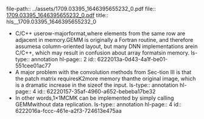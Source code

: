 file-path:: ../assets/1709.03395_1646395655232_0.pdf
file:: [1709.03395_1646395655232_0.pdf](../assets/1709.03395_1646395655232_0.pdf)
title:: hls__1709.03395_1646395655232_0

- C/C++ userow-majorformat,where  elements  from  the  same  row  are  adjacent  in  memory.GEMM is originally a Fortran routine, and therefore assumesa column-oriented layout, but many DNN implementations arein C/C++, which may result in confusion about array formatsin memory. 
  ls-type:: annotation
  hl-page:: 2
  id:: 6222013a-0d43-4a1f-be01-551cee01ac77
- A major problem with the convolution methods from Sec-tion III is that the patch matrix requiresK2more memory thanthe  original  image,  which  is  a  dramatic  increase  in  the  sizeof  the  input.
  ls-type:: annotation
  hl-page:: 4
  id:: 62220157-35af-4960-a652-bebeba17be32
- In  other  words,1×1MCMK can be implemented by simply calling GEMMwithout data replication.
  ls-type:: annotation
  hl-page:: 4
  id:: 6222016a-fccc-461e-a2f3-724613e475aa